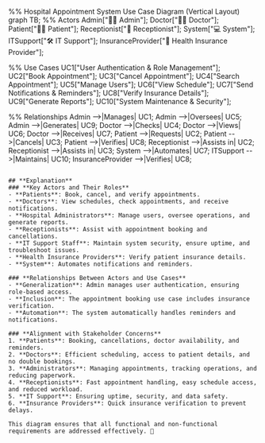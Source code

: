 %% Hospital Appointment System Use Case Diagram (Vertical Layout)
graph TB;
  %% Actors
  Admin["🧑‍💼 Admin"];
  Doctor["👨‍⚕️ Doctor"];
  Patient["🧑‍🦰 Patient"];
  Receptionist["💁 Receptionist"];
  System["💻 System"];
  ITSupport["🛠 IT Support"];
  InsuranceProvider["🏥 Health Insurance Provider"];

  %% Use Cases
  UC1["User Authentication & Role Management"];
  UC2["Book Appointment"];
  UC3["Cancel Appointment"];
  UC4["Search Appointment"];
  UC5["Manage Users"];
  UC6["View Schedule"];
  UC7["Send Notifications & Reminders"];
  UC8["Verify Insurance Details"];
  UC9["Generate Reports"];
  UC10["System Maintenance & Security"];

  %% Relationships
  Admin -->|Manages| UC1;
  Admin -->|Oversees| UC5;
  Admin -->|Generates| UC9;
  Doctor -->|Checks| UC4;
  Doctor -->|Views| UC6;
  Doctor -->|Receives| UC7;
  Patient -->|Requests| UC2;
  Patient -->|Cancels| UC3;
  Patient -->|Verifies| UC8;
  Receptionist -->|Assists in| UC2;
  Receptionist -->|Assists in| UC3;
  System -->|Automates| UC7;
  ITSupport -->|Maintains| UC10;
  InsuranceProvider -->|Verifies| UC8;
```

## **Explanation**
### **Key Actors and Their Roles**
- **Patients**: Book, cancel, and verify appointments.
- **Doctors**: View schedules, check appointments, and receive notifications.
- **Hospital Administrators**: Manage users, oversee operations, and generate reports.
- **Receptionists**: Assist with appointment booking and cancellations.
- **IT Support Staff**: Maintain system security, ensure uptime, and troubleshoot issues.
- **Health Insurance Providers**: Verify patient insurance details.
- **System**: Automates notifications and reminders.

### **Relationships Between Actors and Use Cases**
- **Generalization**: Admin manages user authentication, ensuring role-based access.
- **Inclusion**: The appointment booking use case includes insurance verification.
- **Automation**: The system automatically handles reminders and notifications.

### **Alignment with Stakeholder Concerns**
1. **Patients**: Booking, cancellations, doctor availability, and reminders.
2. **Doctors**: Efficient scheduling, access to patient details, and no double bookings.
3. **Administrators**: Managing appointments, tracking operations, and reducing paperwork.
4. **Receptionists**: Fast appointment handling, easy schedule access, and reduced workload.
5. **IT Support**: Ensuring uptime, security, and data safety.
6. **Insurance Providers**: Quick insurance verification to prevent delays.

This diagram ensures that all functional and non-functional requirements are addressed effectively. 🚀
